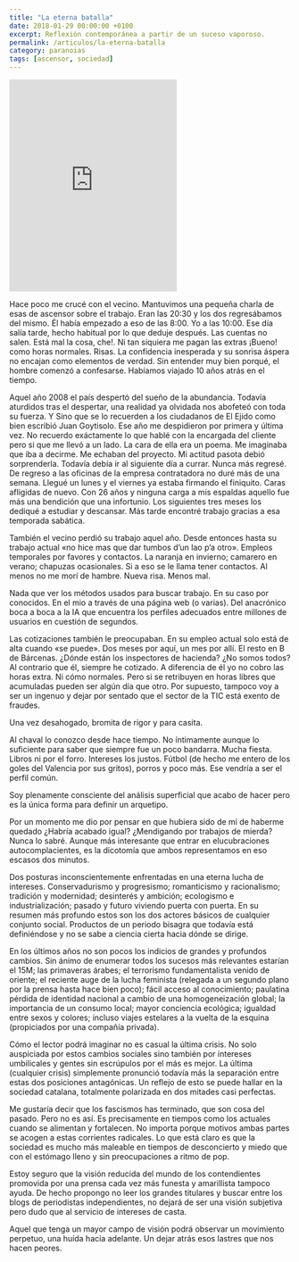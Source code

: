 ```yaml
---
title: "La eterna batalla"
date: 2018-01-29 00:00:00 +0100
excerpt: Reflexión contemporánea a partir de un suceso vaporoso.
permalink: /articulos/la-eterna-batalla
category: paranoias
tags: [ascensor, sociedad]
---
```

<iframe src="https://open.spotify.com/embed/user/119566895/playlist/1D2XMUW40tuknotPFcZuiX" width="300" height="380" frameborder="0" allowtransparency="true"></iframe>

Hace poco me crucé con el vecino. Mantuvimos una pequeña charla de esas de ascensor sobre el trabajo. Eran las 20:30 y los dos regresábamos del mismo. Él había empezado a eso de las 8:00. Yo a las 10:00. Ese día salía tarde, hecho habitual por lo que deduje después. Las cuentas no salen. Está mal la cosa, che!. Ni tan siquiera me pagan las extras ¡Bueno! como horas normales. Risas. La confidencia inesperada y su sonrisa áspera no encajan como elementos de verdad. Sin entender muy bien porqué, el hombre comenzó a confesarse. Habíamos viajado 10 años atrás en el tiempo.

Aquel año 2008 el país despertó del sueño de la abundancia. Todavía aturdidos tras el despertar, una realidad ya olvidada nos abofeteó con toda su fuerza. Y Sino que se lo recuerden a los ciudadanos de El Ejido como bien escribió Juan Goytisolo. Ese año me despidieron por primera y última vez. No recuerdo exáctamente lo que hablé con la encargada del cliente pero si que me llevó a un lado. La cara de ella era un poema. Me imaginaba que iba a decirme. Me echaban del proyecto. Mi actitud pasota debió sorprenderla. Todavía debía ir al siguiente día a currar. Nunca más regresé. De regreso a las oficinas de la empresa contratadora no duré más de una semana. Llegué un lunes y el viernes ya estaba firmando el finiquito. Caras afligidas de nuevo. Con 26 años y ninguna carga a mis espaldas aquello fue más una bendición que una infortunio. Los siguientes tres meses los dediqué a estudiar y descansar. Más tarde encontré trabajo gracias a esa temporada sabática.

También el vecino perdió su trabajo aquel año. Desde entonces hasta su trabajo actual «no hice mas que dar tumbos d’un lao p’a otro». Empleos temporales por favores y contactos. La naranja en invierno; camarero en verano; chapuzas ocasionales. Si a eso se le llama tener contactos. Al menos no me morí de hambre. Nueva risa. Menos mal.

Nada que ver los métodos usados para buscar trabajo. En su caso por conocidos. En el mio a través de una página web (o varias). Del anacrónico boca a boca a la IA que encuentra los perfiles adecuados entre millones de usuarios en cuestión de segundos.

Las cotizaciones también le preocupaban. En su empleo actual solo está de alta cuando «se puede». Dos meses por aquí, un mes por allí. El resto en B de Bárcenas. ¿Dónde están los inspectores de hacienda? ¿No somos todos? Al contrario que él, siempre he cotizado. A diferencia de él yo no cobro las horas extra. Ni cómo normales. Pero si se retribuyen en horas libres que acumuladas pueden ser algún día que otro. Por supuesto, tampoco voy a ser un ingenuo y dejar por sentado que el sector de la TIC está exento de fraudes.

Una vez desahogado, bromita de rigor y para casita.

Al chaval lo conozco desde hace tiempo. No íntimamente aunque lo suficiente para saber que siempre fue un poco bandarra. Mucha fiesta. Libros ni por el forro. Intereses los justos. Fútbol (de hecho me entero de los goles del Valencia por sus gritos), porros y poco más. Ese vendría a ser el perfil común.

Soy plenamente consciente del análisis superficial que acabo de hacer pero es la única forma para definir un arquetipo.

Por un momento me dio por pensar en que hubiera sido de mí de haberme quedado ¿Habría acabado igual? ¿Mendigando por trabajos de mierda? Nunca lo sabré. Aunque más interesante que entrar en elucubraciones autocomplacientes, es la dicotomía que ambos representamos en eso escasos dos minutos.

Dos posturas inconscientemente enfrentadas en una eterna lucha de intereses. Conservadurismo y progresismo; romanticismo y racionalismo; tradición y modernidad; desinterés y ambición; ecologismo e industrialización; pasado y futuro viviendo puerta con puerta. En su resumen más profundo estos son los dos actores básicos de cualquier conjunto social. Productos de un periodo bisagra que todavía está definiéndose y no se sabe a ciencia cierta hacia dónde se dirige.

En los últimos años no son pocos los indicios de grandes y profundos cambios. Sin ánimo de enumerar todos los sucesos más relevantes estarían el 15M; las primaveras árabes; el terrorismo fundamentalista venido de oriente; el reciente auge de la lucha feminista (relegada a un segundo plano por la prensa hasta hace bien poco); fácil acceso al conocimiento; paulatina pérdida de identidad nacional a cambio de una homogeneización global; la importancia de un consumo local; mayor conciencia ecológica; igualdad entre sexos y colores; incluso viajes estelares a la vuelta de la esquina (propiciados por una compañía privada).

Cómo el lector podrá imaginar no es casual la última crisis. No solo auspiciada por estos cambios sociales sino también por intereses umbilicales y gentes sin escrúpulos por el más es mejor. La última (cualquier crisis) simplemente pronunció todavía más la separación entre estas dos posiciones antagónicas. Un reflejo de esto se puede hallar en la sociedad catalana, totalmente polarizada en dos mitades casi perfectas.

Me gustaría decir que los fascismos has terminado, que son cosa del pasado. Pero no es así. Es precisamente en tiempos como los actuales cuando se alimentan y fortalecen. No importa porque motivos ambas partes se acogen a estas corrientes radicales. Lo que está claro es que la sociedad es mucho más maleable en tiempos de desconcierto y miedo que con el estómago lleno y sin preocupaciones a ritmo de pop.

Estoy seguro que la visión reducida del mundo de los contendientes promovida por una prensa cada vez más funesta y amarillista tampoco ayuda. De hecho propongo no leer los grandes titulares y buscar entre los blogs de periodistas independientes, no dejará de ser una visión subjetiva pero dudo que al servicio de intereses de casta.

Aquel que tenga un mayor campo de visión podrá observar un movimiento perpetuo, una huída hacia adelante. Un dejar atrás esos lastres que nos hacen peores.

